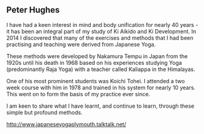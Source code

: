 ## Peter Hughes

I have had a keen interest in mind and body unification for nearly 40 years - it has been an integral part of my study of Ki Aikido and Ki Development. In 2014 I discovered that many of the exercises and methods that I had been practising and teaching were derived from Japanese Yoga.

These methods were developed by Nakamura Tempu in Japan from the 1920s until his death in 1968 based on his experiences studying Yoga (predominantly Raja Yoga) with a teacher called Kaliappa in the Himalayas.

One of his most prominent students was Koichi Tohei. I attended a two week course with him in 1978 and trained in his system for nearly 10 years. This went on to form the basis of my practice ever since.

I am keen to share what I have learnt, and continue to learn, through these simple but profound methods.

http://www.japaneseyogaplymouth.talktalk.net/
